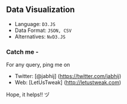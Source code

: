 ## Data Visualization

- Language: `D3.JS`
- Data Format: `JSON, CSV`
- Alternatives: `NvD3.JS`

### Catch me -

For any query, ping me on 
- Twitter: [@jabhij] (https://twitter.com/jabhij)
- Web: [LetUsTweak] (http://letustweak.com)

Hope, it helps!!  ヅ
